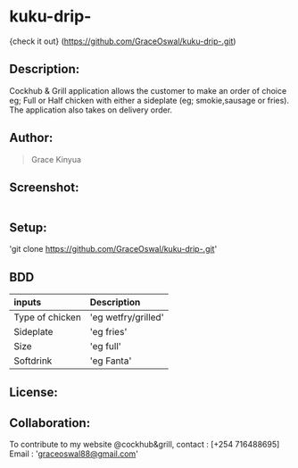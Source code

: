 # kuku-drip-

{check it out} (https://github.com/GraceOswal/kuku-drip-.git)

## Description:
Cockhub & Grill application allows the customer to make an order of choice eg; Full or Half chicken with either a sideplate (eg; smokie,sausage or fries). The application also takes on delivery order.

## Author:
> Grace Kinyua

## Screenshot:
<img src>  


## Setup:

'git clone https://github.com/GraceOswal/kuku-drip-.git'

## BDD
|inputs                | Description    |
|:---                  | :---
|Type of chicken      | 'eg wetfry/grilled'|
|Sideplate           |'eg fries'|
|Size                | 'eg full'|
|Softdrink           | 'eg Fanta'|


## License:


## Collaboration:

To contribute to my website @cockhub&grill, 
contact : [+254 716488695] 
Email : 'graceoswal88@gmail.com'
